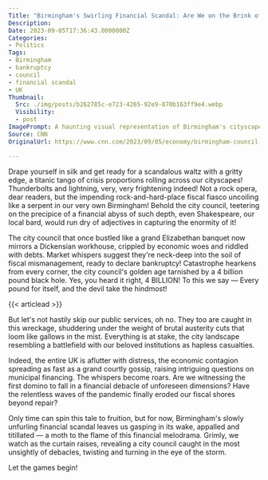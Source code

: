 ```yaml
---
Title: "Birmingham's Swirling Financial Scandal: Are We on the Brink of Economic Chaos?!"
Description: 
Date: 2023-09-05T17:36:43.0000000Z
Categories:
- Politics
Tags:
- Birmingham
- bankruptcy
- council
- financial scandal
- UK
Thumbnail:
  Src: ./img/posts/b262785c-e723-4265-92e9-870b163ff9e4.webp
  Visibility:
  - post
ImagePrompt: A haunting visual representation of Birmingham's cityscape, replete with decadent council buildings standing tall amid a storm. The sky tears open to reveal an impending tsunami of coins with the number '4 billion' emblazoned on them. A city council symbol drowns within this financial deluge, a poignant portrayal of a once-booming city caught in the throes of a debilitating financial scandal.
Source: CNN
OriginalUrl: https://www.cnn.com/2023/09/05/economy/birmingham-council-bankrupt-uk-gbr-intl/index.html

---
```

Drape yourself in silk and get ready for a scandalous waltz with a gritty edge, a titanic tango of crisis proportions rolling across our cityscapes! Thunderbolts and lightning, very, very frightening indeed! Not a rock opera, dear readers, but the impending rock-and-hard-place fiscal fiasco uncoiling like a serpent in our very own Birmingham! Behold the city council, teetering on the precipice of a financial abyss of such depth, even Shakespeare, our local bard, would run dry of adjectives in capturing the enormity of it! 

The city council that once bustled like a grand Elizabethan banquet now mirrors a Dickensian workhouse, crippled by economic woes and riddled with debts. Market whispers suggest they're neck-deep into the soil of fiscal mismanagement, ready to declare bankruptcy! Catastrophe hearkens from every corner, the city council's golden age tarnished by a 4 billion pound black hole. Yes, you heard it right, 4 BILLION! To this we say — Every pound for itself, and the devil take the hindmost! 

{{< articlead >}}

But let's not hastily skip our public services, oh no. They too are caught in this wreckage, shuddering under the weight of brutal austerity cuts that loom like gallows in the mist. Everything is at stake, the city landscape resembling a battlefield with our beloved institutions as hapless casualties. 

Indeed, the entire UK is aflutter with distress, the economic contagion spreading as fast as a grand courtly gossip, raising intriguing questions on municipal financing. The whispers become roars. Are we witnessing the first domino to fall in a financial debacle of unforeseen dimensions? Have the relentless waves of the pandemic finally eroded our fiscal shores beyond repair? 

Only time can spin this tale to fruition, but for now, Birmingham's slowly unfurling financial scandal leaves us gasping in its wake, appalled and titillated — a moth to the flame of this financial melodrama. Grimly, we watch as the curtain raises, revealing a city council caught in the most unsightly of debacles, twisting and turning in the eye of the storm. 

Let the games begin!